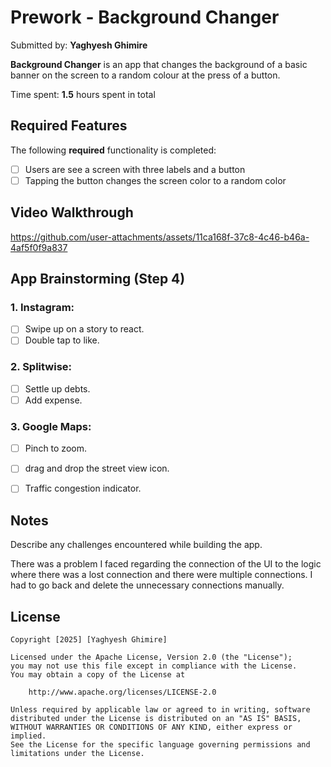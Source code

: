 # Prework - Background Changer

Submitted by: **Yaghyesh Ghimire**

**Background Changer** is an app that changes the background of a basic banner on the screen to a random colour at the press of a button. 

Time spent: **1.5** hours spent in total

## Required Features

The following **required** functionality is completed:

- [ ] Users are see a screen with three labels and a button
- [ ] Tapping the button changes the screen color to a random color
 
## Video Walkthrough

https://github.com/user-attachments/assets/11ca168f-37c8-4c46-b46a-4af5f0f9a837

## App Brainstorming (Step 4)

### 1. Instagram:

- [ ] Swipe up on a story to react.
- [ ] Double tap to like.

### 2. Splitwise:

- [ ] Settle up debts.
- [ ] Add expense.

### 3. Google Maps:

- [ ] Pinch to zoom.
- [ ] drag and drop the street view icon.
- [ ] Traffic congestion indicator.


## Notes

Describe any challenges encountered while building the app.

There was a problem I faced regarding the connection of the UI to the logic where there was a lost connection and there were multiple connections. I had to go back and delete the unnecessary connections manually.

## License

    Copyright [2025] [Yaghyesh Ghimire]

    Licensed under the Apache License, Version 2.0 (the "License");
    you may not use this file except in compliance with the License.
    You may obtain a copy of the License at

        http://www.apache.org/licenses/LICENSE-2.0

    Unless required by applicable law or agreed to in writing, software
    distributed under the License is distributed on an "AS IS" BASIS,
    WITHOUT WARRANTIES OR CONDITIONS OF ANY KIND, either express or implied.
    See the License for the specific language governing permissions and
    limitations under the License.
